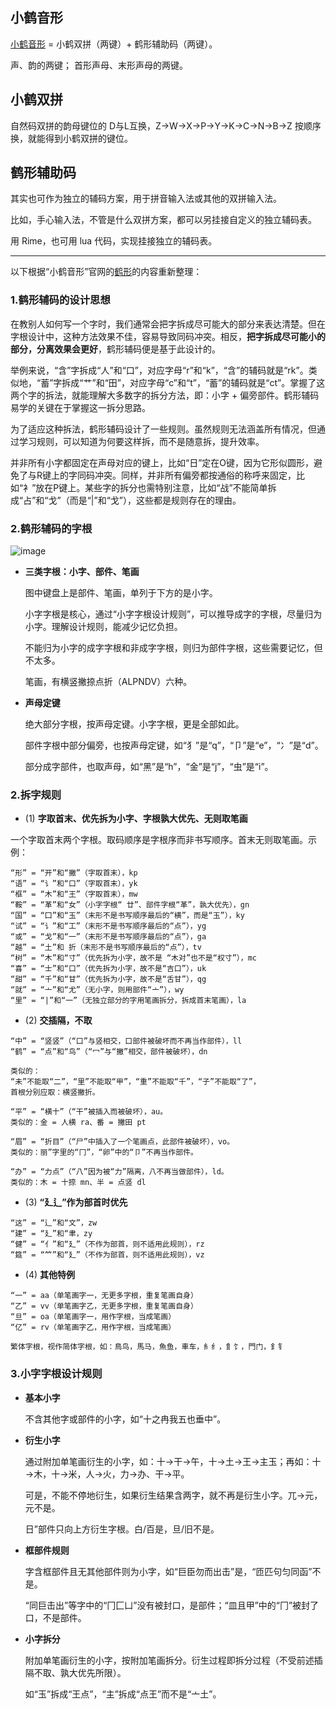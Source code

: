 ## 小鹤音形

[小鹤音形](https://flypy.cc/) = 小鹤双拼（两键）+ 鹤形辅助码（两键）。

声、韵的两键； 首形声母、末形声母的两键。

## 小鹤双拼

自然码双拼的韵母键位的 D与L互换，Z->W->X->P->Y->K->C->N->B->Z 按顺序换，就能得到小鹤双拼的键位。

## 鹤形辅助码

其实也可作为独立的辅码方案，用于拼音输入法或其他的双拼输入法。

比如，手心输入法，不管是什么双拼方案，都可以另挂接自定义的独立辅码表。

用 Rime，也可用 lua 代码，实现挂接独立的辅码表。

----

以下根据“小鹤音形”官网的[鹤形](https://flypy.cc/#/ux)的内容重新整理：

### 1.鹤形辅码的设计思想

在教别人如何写一个字时，我们通常会把字拆成尽可能大的部分来表达清楚。但在字根设计中，这种方法效果不佳，容易导致同码冲突。相反，**把字拆成尽可能小的部分，分离效果会更好**，鹤形辅码便是基于此设计的。

举例来说，“含”字拆成“人”和“口”，对应字母“r”和“k”，“含”的辅码就是“rk”。类似地，“蓄”字拆成“艹”和“田”，对应字母“c”和“t”，“蓄”的辅码就是“ct”。掌握了这两个字的拆法，就能理解大多数字的拆分方法，即：小字 + 偏旁部件。鹤形辅码易学的关键在于掌握这一拆分思路。

为了适应这种拆法，鹤形辅码设计了一些规则。虽然规则无法涵盖所有情况，但通过学习规则，可以知道为何要这样拆，而不是随意拆，提升效率。

并非所有小字都固定在声母对应的键上，比如“日”定在O键，因为它形似圆形，避免了与R键上的字同码冲突。同样，并非所有偏旁都按通俗的称呼来固定，比如“衤”放在P键上。某些字的拆分也需特别注意，比如“战”不能简单拆成“占”和“戈”（而是“|”和“戈”），这些都是规则存在的理由。

### 2.鹤形辅码的字根

![image](https://github.com/user-attachments/assets/b2c9c217-68bc-4f06-8dc1-8ece75306216)

- **三类字根：小字、部件、笔画**
  
  图中键盘上是部件、笔画，单列于下方的是小字。
  
  小字字根是核心，通过“小字字根设计规则”，可以推导成字的字根，尽量归为小字。理解设计规则，能减少记忆负担。

  不能归为小字的成字字根和非成字字根，则归为部件字根，这些需要记忆，但不太多。

  笔画，有横竖撇捺点折（ALPNDV）六种。

- **声母定键**
  
  绝大部分字根，按声母定键。小字字根，更是全部如此。

  部件字根中部分偏旁，也按声母定键，如“犭”是“q”，“卩”是“e”，“冫”是“d”。

  部分成字部件，也取声母，如“黑”是“h”，“金”是“j”，“虫”是“i”。

### 2.拆字规则

- (1) **字取首末、优先拆为小字、字根孰大优先、无则取笔画**

一个字取首末两个字根。取码顺序是字根序而非书写顺序。首末无则取笔画。示例：
```
“形” = “开”和“撇”（字取首末），kp
“语” = “讠”和“口”（字取首末），yk
“框” = “木”和“王”（字取首末），mw
“鞍” = “革”和“女”（小字字根“ 廿”、部件字根“革”，孰大优先），gn
“国” = “囗”和“玉”（末形不是书写顺序最后的“横”，而是“玉”），ky
“试” = “讠”和“工”（末形不是书写顺序最后的“点”），yg
“或” = “戈”和“一”（末形不是书写顺序最后的“点”），ga
“越” = “土”和 折（末形不是书写顺序最后的“点”），tv
“树” = “木”和“寸”（优先拆为小字，故不是 “木对”也不是“权寸”），mc
“喜” = “士”和“口”（优先拆为小字，故不是“吉口”），uk
“甜” = “千”和“甘”（优先拆为小字，故不是“舌甘”），qg
“就” = “亠”和“尤”（无小字，则用部件“亠”），wy
“里” = “|”和“一”（无独立部分的字用笔画拆分，拆成首末笔画），la
```
- (2) **交插隔，不取**
```
“中” = “竖竖”（“口”与竖相交，口部件被破坏而不再当作部件），ll
“鹤” = “点”和“鸟”（“冖”与“撇”相交，部件被破坏），dn

类似的：
“未”不能取“二”，“里”不能取“甲”，“重”不能取“千”，“子”不能取“了”，
首根分别应取：横竖撇折。

“平” = “横十”（“干”被插入而被破坏），au。
类似的：金 = 人横 ra、番 = 撇田 pt

“眉” = “折目”（“尸”中插入了一个笔画点，此部件被破坏），vo。
类似的：丽”字里的“冂”，“卵”中的“卩”不再当作部件。

“办” = “力点”（“八”因为被“力”隔离，八不再当做部件），ld。
类似的：木 = 十捺 mn、半 = 点竖 dl
```

- (3) **“廴辶”作为部首时优先**

```
“这” = “辶”和“文”，zw
“建” = “廴”和“聿，zy
“健” = “亻”和“廴”（不作为部首，则不适用此规则），rz
“筵” = “⺮”和“廴”（不作为部首，则不适用此规则），vz
```

- (4) **其他特例**

```
“一” = aa（单笔画字一，无更多字根，重复笔画自身）
“乙” = vv（单笔画字乙，无更多字根，重复笔画自身）
“旦” = oa（单笔画字一，用作字根，当成笔画）
“亿” = rv（单笔画字乙，用作字根，当成笔画）

繁体字根，视作简体字根，如：鳥鸟，馬马，魚鱼，車车，糹纟，飠饣，門门，釒钅
```

### 3.小字字根设计规则

- **基本小字**

  不含其他字或部件的小字，如“十之冉我五也垂中”。

- **衍生小字**

  通过附加单笔画衍生的小字，如：十→干→午，十→土→王→主玉；再如：十→木，十→米，人→火，力→办、干→平。

  可是，不能不停地衍生，如果衍生结果含两字，就不再是衍生小字。兀→元，元不是。

  日”部件只向上方衍生字根。白/百是，旦/旧不是。

- **框部件规则**

  字含框部件且无其他部件则为小字，如“巨臣勿而出击”是，“匝匹句匀同函”不是。

  “同巨击出”等字中的“冂匚凵”没有被封口，是部件；“皿且甲”中的“冂”被封了口，不是部件。

- **小字拆分**

  附加单笔画衍生的小字，按附加笔画拆分。衍生过程即拆分过程（不受前述插隔不取、孰大优先所限）。

  如“玉”拆成“王点”，“主”拆成“点王”而不是“亠土”。
